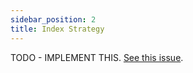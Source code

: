 ```yaml
---
sidebar_position: 2
title: Index Strategy
---
```


TODO - IMPLEMENT THIS. [See this issue](https://github.com/adiungo/documentation/issues/3).